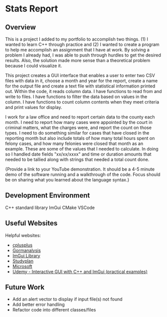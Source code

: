 # Stats Report

## Overview

This is a project I added to my portfolio to accomplish two things.  (1) I wanted to learn C++ through practice and (2) I wanted to create a program to help me accomplish an assignment that I have at work.  By solving a problem I already had, I was able to push through hurdles to get the desired results.  Also, the solution made more sense than a theoretical problem because I could visualize it.

This project creates a GUI interface that enables a user to enter two CSV files with data in it, choose a month and year for the report, create a name for the output file and create a text file with statistical information printed out.  Within the code, it reads column data.  I have functions to read from and write to files.  I have functions to filter the data based on values in the column. I have functions to count column contents when they meet criteria and print values for display.  

I work for a law office and need to report certain data to the county each month.  I need to report how many cases were appointed by the court in criminal matters, what the charges were, and report the count on those types.  I need to do something similar for cases that have closed in the reporting month but also include totals of how many total hours spent on felony cases, and how many felonies were closed that month as an example.  These are some of the values that I needed to calculate.  In doing so I handled date fields "xx/xx/xxxx" and time or duration amounts that needed to be tallied along with strings that needed a total count done.

{Provide a link to your YouTube demonstration. It should be a 4-5 minute demo of the software running and a walkthrough of the code. Focus should be on sharing what you learned about the language syntax.}

## Development Environment

C++ standard library
ImGui
CMake
VSCode

## Useful Websites

Helpful websites:

- [cplusplus](https://cplusplus.com)
- [Gormanalysis](https://www.gormanalysis.com/blog/eading-and-writing-csv-files-with-cpp/)
- [ImGui Library](https://github.com/ocornut/imgui)
- [Studyplan](https://www.studyplan.dev/pro-cpp)
- [Microsoft](https://learn.microsoft.com/en-us/cpp)
- [Udemy - Interactive GUI with C++ and ImGui (practical examples)](https://www.udemy.com/course/interactive-gui-with-c-and-imgui-practical-examples/ )

## Future Work

- Add an alert vector to display if input file(s) not found
- Add better error handling
- Refactor code into different classes/files
